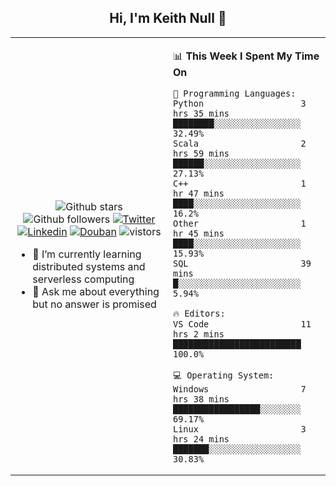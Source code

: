 <h2 align="center"> Hi, I'm Keith Null 👋 </h2>

<table>
    <tr>
        <td valign="center" width="50%">
            <p align="center">
              <img src="https://img.shields.io/github/stars/keithnull?style=social" alt="Github stars" />
              <img src="https://img.shields.io/github/followers/keithnull?style=social" alt="Github followers" />
              <a href="https://twitter.com/_keithnull"><img src="https://img.shields.io/badge/@__keithnull-1DA1F2?style=flat&logo=Twitter&logoColor=white" alt="Twitter"/></a>
              <a href="https://www.linkedin.com/in/wuzhengke/?locale=en_US"><img src="https://img.shields.io/badge/@wuzhengke-0073b1?style=flat&logo=LinkedIn&logoColor=white" alt="Linkedin" /></a>
              <a href="https://www.douban.com/people/keith1"><img src="https://img.shields.io/badge/@keith1-007722?style=flat&logo=Douban&logoColor=white" alt="Douban" /></a>
              <img src="https://visitor-badge.glitch.me/badge?page_id=keithnull" alt="vistors" />
            </p>
            <ul>
                <li>🌱 I’m currently learning distributed systems and serverless computing</li>
                <li>💬 Ask me about everything but no answer is promised</li>
            </ul>
        </td>
       <td valign="top" width="50%">
    
<!--START_SECTION:waka-->
📊 **This Week I Spent My Time On** 

```text
💬 Programming Languages: 
Python                   3 hrs 35 mins       ████████░░░░░░░░░░░░░░░░░   32.49% 
Scala                    2 hrs 59 mins       ██████░░░░░░░░░░░░░░░░░░░   27.13% 
C++                      1 hr 47 mins        ████░░░░░░░░░░░░░░░░░░░░░   16.2% 
Other                    1 hr 45 mins        ████░░░░░░░░░░░░░░░░░░░░░   15.93% 
SQL                      39 mins             █░░░░░░░░░░░░░░░░░░░░░░░░   5.94%

🔥 Editors: 
VS Code                  11 hrs 2 mins       █████████████████████████   100.0%

💻 Operating System: 
Windows                  7 hrs 38 mins       █████████████████░░░░░░░░   69.17% 
Linux                    3 hrs 24 mins       ███████░░░░░░░░░░░░░░░░░░   30.83%

```


<!--END_SECTION:waka-->
</td></tr>
</table>


